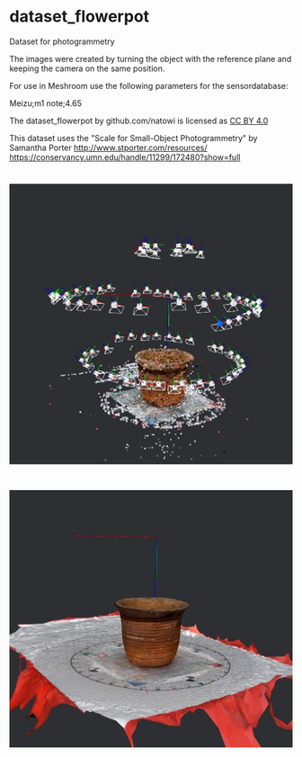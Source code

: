 # dataset_flowerpot
Dataset for photogrammetry

The images were created by turning the object with the reference plane and keeping the camera on the same position.

For use in Meshroom use the following parameters for the sensordatabase:

Meizu;m1 note;4.65

The dataset_flowerpot by github.com/natowi is licensed as [CC BY 4.0](https://creativecommons.org/licenses/by/4.0/)

This dataset uses the "Scale for Small-Object Photogrammetry" by Samantha Porter
http://www.stporter.com/resources/
https://conservancy.umn.edu/handle/11299/172480?show=full

#

# ![flowerpot](/meshroom_results/cameraspointcloud.JPG)
# ![flowerpot](/meshroom_results/mesh.JPG)


#

